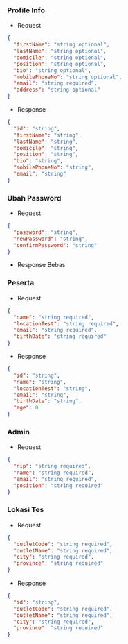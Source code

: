 ### Profile Info

- Request

```json
{
  "firstName": "string optional",
  "lastName": "string optional",
  "domicile": "string optional",
  "position": "string optional",
  "bio": "string optional",
  "mobilePhoneNo": "string optional",
  "email": "string required",
  "address": "string optional"
}
```

- Response

```json
{
  "id": "string",
  "firstName": "string",
  "lastName": "string",
  "domicile": "string",
  "position": "string",
  "bio": "string",
  "mobilePhoneNo": "string",
  "email": "string"
}
```

### Ubah Password

- Request

```json
{
  "password": "string",
  "newPassword": "string",
  "confirmPassword": "string"
}
```

- Response Bebas

### Peserta

- Request

```json
{
  "name": "string required",
  "locationTest": "string required",
  "email": "string required",
  "birthDate": "string required"
}
```

- Response

```json
{
  "id": "string",
  "name": "string",
  "locationTest": "string",
  "email": "string",
  "birthDate": "string",
  "age": 0
}
```

### Admin

- Request

```json
{
  "nip": "string required",
  "name": "string required",
  "email": "string required",
  "position": "string required"
}
```

### Lokasi Tes

- Request

```json
{
  "outletCode": "string required",
  "outletName": "string required",
  "city": "string required",
  "province": "string required"
}
```

- Response

```json
{
  "id": "string",
  "outletCode": "string required",
  "outletName": "string required",
  "city": "string required",
  "province": "string required"
}
```